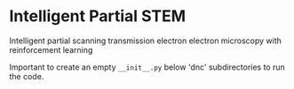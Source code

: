# Intelligent Partial STEM

Intelligent partial scanning transmission electron electron microscopy with reinforcement learning


Important to create an empty `__init__.py` below 'dnc' subdirectories to run the code.
